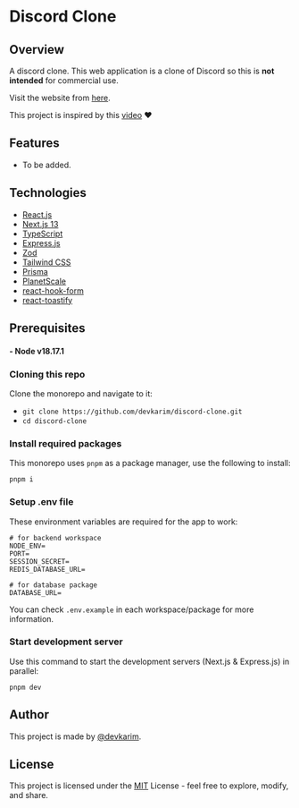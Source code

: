 # Discord Clone

## Overview

A discord clone. This web application is a clone of Discord so this is **not intended** for commercial use.

Visit the website from [here](https://discord-clone.karimwael.com).

This project is inspired by this [video](https://www.youtube.com/watch?v=ZbX4Ok9YX94) ❤️

## Features

- To be added.

## Technologies

- [React.js](https://react.dev)
- [Next.js 13](https://nextjs.org)
- [TypeScript](https://www.typescriptlang.org)
- [Express.js](https://expressjs.com)
- [Zod](https://zod.dev)
- [Tailwind CSS](https://tailwindcss.com)
- [Prisma](https://www.prisma.io)
- [PlanetScale](https://planetscale.com)
- [react-hook-form](https://react-hook-form.com)
- [react-toastify](https://fkhadra.github.io/react-toastify)

## Prerequisites

#### - Node v18.17.1

### Cloning this repo

Clone the monorepo and navigate to it:

- `git clone https://github.com/devkarim/discord-clone.git`
- `cd discord-clone`

### Install required packages

This monorepo uses `pnpm` as a package manager, use the following to install:

```
pnpm i
```

### Setup .env file

These environment variables are required for the app to work:

```
# for backend workspace
NODE_ENV=
PORT=
SESSION_SECRET=
REDIS_DATABASE_URL=

# for database package
DATABASE_URL=
```

You can check `.env.example` in each workspace/package for more information.

### Start development server

Use this command to start the development servers (Next.js & Express.js) in parallel:

```
pnpm dev
```

## Author

This project is made by [@devkarim](https://github.com/devkarim).

## License

This project is licensed under the [MIT](https://github.com/devkarim/discord-clone/blob/main/LICENSE.md) License - feel free to explore, modify, and share.
